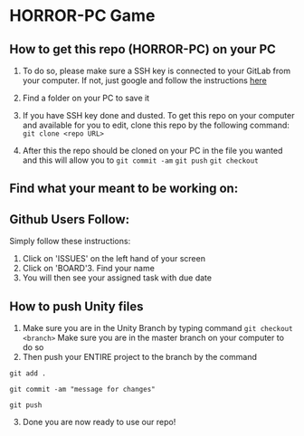 # HORROR-PC Game 

## How to get this repo (HORROR-PC) on your PC
1. To do so, please make sure a SSH key is connected to your GitLab from your computer. If not, just google and follow the instructions [here](https://docs.gitlab.com/ee/gitlab-basics/create-your-ssh-keys.html)
2. Find a folder on your PC to save it
2. If you have SSH key done and dusted. To get this repo on your computer and available for you to edit, clone this repo by the following command:
`git clone <repo URL> `

3. After this the repo should be cloned on your PC in the file you wanted and this will allow you to
`git commit -am` 
`git push`
`git checkout`

## Find what your meant to be working on:




## Github Users Follow: 
Simply follow these instructions:
1. Click on 'ISSUES' on the left hand of your screen
2. Click on 'BOARD'3. Find your name
3. You will then see your assigned task with due date

## How to push Unity files
1. Make sure you are in the Unity Branch by typing command
`git checkout <branch>`
Make sure you are in the master branch on your computer to do so
2. Then push your ENTIRE project to the branch by the command

`git add .`

`git commit -am "message for changes"`

`git push`

3. Done you are now ready to use our repo!


